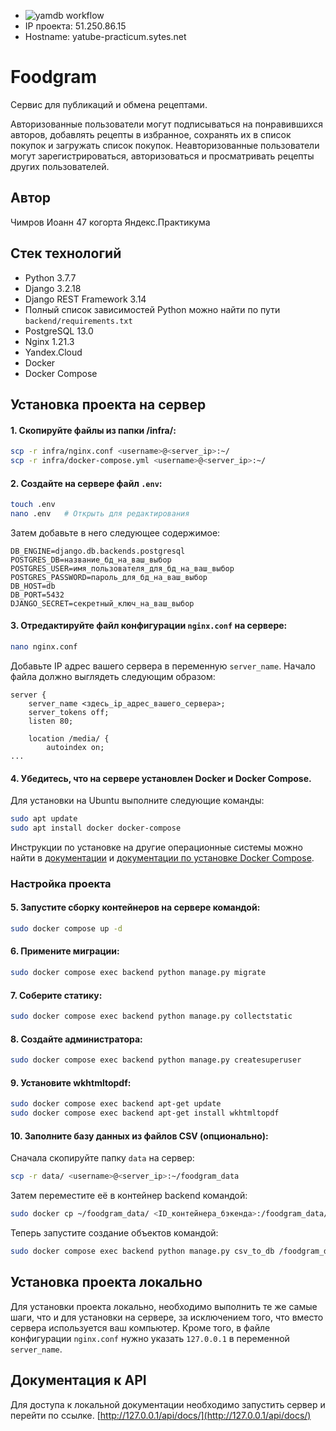 - ![yamdb workflow](https://github.com/ioann7/foodgram-project-react/actions/workflows/foodgram_workflow.yml/badge.svg)
- IP проекта: 51.250.86.15
- Hostname: yatube-practicum.sytes.net
# Foodgram
Cервис для публикаций и обмена рецептами.

Авторизованные пользователи могут подписываться на понравившихся авторов, добавлять рецепты в избранное, сохранять их в список покупок и загружать список покупок. Неавторизованные пользователи могут зарегистрироваться, авторизоваться и просматривать рецепты других пользователей.

## Автор
Чимров Иоанн 47 когорта Яндекс.Практикума

## Стек технологий
- Python 3.7.7
- Django 3.2.18
- Django REST Framework 3.14
- Полный список зависимостей Python можно найти по пути `backend/requirements.txt`
- PostgreSQL 13.0
- Nginx 1.21.3
- Yandex.Cloud
- Docker
- Docker Compose

## Установка проекта на сервер
#### 1. Скопируйте файлы из папки /infra/:
```bash
scp -r infra/nginx.conf <username>@<server_ip>:~/
scp -r infra/docker-compose.yml <username>@<server_ip>:~/
```

#### 2. Создайте на сервере файл `.env`:
```bash
touch .env
nano .env   # Открыть для редактирования
```

Затем добавьте в него следующее содержимое:
```
DB_ENGINE=django.db.backends.postgresql
POSTGRES_DB=название_бд_на_ваш_выбор
POSTGRES_USER=имя_пользователя_для_бд_на_ваш_выбор
POSTGRES_PASSWORD=пароль_для_бд_на_ваш_выбор
DB_HOST=db
DB_PORT=5432
DJANGO_SECRET=секретный_ключ_на_ваш_выбор
```

#### 3. Отредактируйте файл конфигурации `nginx.conf` на сервере:
```bash
nano nginx.conf
```

Добавьте IP адрес вашего сервера в переменную `server_name`. Начало файла должно выглядеть следующим образом:
```
server {
    server_name <здесь_ip_адрес_вашего_сервера>;
    server_tokens off;
    listen 80;

    location /media/ {
        autoindex on;
...
```

#### 4. Убедитесь, что на сервере установлен Docker и Docker Compose.

Для установки на Ubuntu выполните следующие команды:
```bash
sudo apt update
sudo apt install docker docker-compose
```

Инструкции по установке на другие операционные системы можно найти в [документации](https://docs.docker.com/engine/install/) и [документации по установке Docker Compose](https://docs.docker.com/compose/install/).

### Настройка проекта

#### 5. Запустите сборку контейнеров на сервере командой:
```bash
sudo docker compose up -d
```

#### 6. Примените миграции:
```bash
sudo docker compose exec backend python manage.py migrate
```

#### 7. Соберите статику:
```bash
sudo docker compose exec backend python manage.py collectstatic
```

#### 8. Создайте администратора:
```bash
sudo docker compose exec backend python manage.py createsuperuser
```

#### 9. Установите wkhtmltopdf:
```bash
sudo docker compose exec backend apt-get update
sudo docker compose exec backend apt-get install wkhtmltopdf
```

#### 10. Заполните базу данных из файлов CSV (опционально):

Сначала скопируйте папку `data` на сервер:
```bash
scp -r data/ <username>@<server_ip>:~/foodgram_data
```

Затем переместите её в контейнер backend командой:
```bash
sudo docker cp ~/foodgram_data/ <ID_контейнера_бэкенда>:/foodgram_data/

```

Теперь запустите создание объектов командой:
```bash
sudo docker compose exec backend python manage.py csv_to_db /foodgram_data/ all
```

## Установка проекта локально
Для установки проекта локально, необходимо выполнить те же самые шаги, что и для установки на сервере, за исключением того, что вместо сервера используется ваш компьютер. Кроме того, в файле конфигурации `nginx.conf` нужно указать `127.0.0.1` в переменной `server_name`.


## Документация к API
Для доступа к локальной документации необходимо запустить сервер и перейти по ссылке.
[http://127.0.0.1/api/docs/](http://127.0.0.1/api/docs/)
